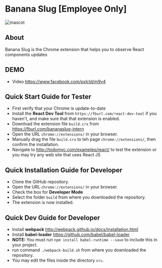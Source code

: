 # Banana Slug **[Employee Only]**

![mascot](https://github.com/facebook/babanaslug_internal/blob/master/mascot.jpg?raw=true "mascot")

## About

Banana Slug is the Chrome extension that helps you to observe React components updates

## DEMO

* Video https://www.facebook.com/pxlcld/m9v4

## Quick Start Guide for Tester

* First verify that your Chrome is update-to-date
* Install the **React Dev Tool** from `https://fburl.com/react-dev-tool` if you haven't, and make sure that that extension is enabled.
* Download the extension file `build.crx` from https://fburl.com/bananaslug-intern
* Open the URL `chrome://extensions/` in your browser.
* Manually drag the file `build.crx` to teh page `chrome://extensions/`, then confirm the installation.
* Navigate to http://todomvc.com/examples/react/ to test the extension or you may try any web site that uses React JS

## Quick Installation Guide for Developer

* Clone the GitHub repository.
* Open the URL `chrome://extensions/` in your browser.
* Check the box for **Developer Mode**
* Select the folder `build` from where you downloaded the repository.
* The extension is now installed.

## Quick Dev Guide for Developer
* Install **webpack** http://webpack.github.io/docs/installation.html
* Install **babel-loader** https://github.com/babel/babel-loader
* **NOTE:** You must run `npm install babel-runtime --save` to include this in your project.
* run command `./webpack-build.sh` from where you downloaded the repository.
* You may edit the files inside the directory `src`.
